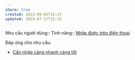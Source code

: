 ```yaml
---
share: true
created: 2023-09-05T16:17
updated: 2024-07-17T15:15
---
```

Nhu cầu người dùng::
Tính năng:: [Nhập được trên điện thoại](../3%20T%C3%ADnh%20n%C4%83ng/C%C3%A1ch%20nh%E1%BA%ADp%20li%E1%BB%87u/Nh%E1%BA%ADp%20%C4%91%C6%B0%E1%BB%A3c%20tr%C3%AAn%20%C4%91i%E1%BB%87n%20tho%E1%BA%A1i.md)

Đáp ứng cho nhu cầu:
- [Cần nhập càng nhanh càng tốt](./C%E1%BA%A7n%20nh%E1%BA%ADp%20c%C3%A0ng%20nhanh%20c%C3%A0ng%20t%E1%BB%91t.md)
